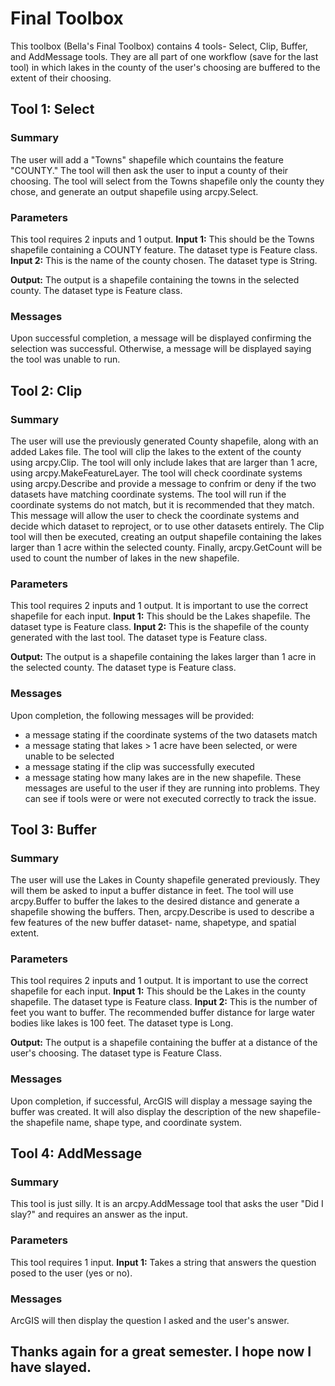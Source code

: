 # Final Toolbox

This toolbox (Bella's Final Toolbox) contains 4 tools- Select, Clip, Buffer, and AddMessage tools.
They are all part of one workflow (save for the last tool) in which lakes in the county of the user's choosing are buffered to the extent of their choosing. 

## Tool 1: Select

### Summary
The user will add a "Towns" shapefile which countains the feature "COUNTY." The tool will then ask the user to input a county of their choosing. The tool will select from the Towns shapefile only the county they chose, and generate an output shapefile using arcpy.Select.

### Parameters
This tool requires 2 inputs and 1 output. 
**Input 1:** This should be the Towns shapefile containing a COUNTY feature. The dataset type is Feature class.  
**Input 2:** This is the name of the county chosen. The dataset type is String. 

**Output:** The output is a shapefile containing the towns in the selected county. The dataset type is Feature class.

### Messages

Upon successful completion, a message will be displayed confirming the selection was successful. Otherwise, a message will be displayed saying the tool was unable to run. 


## Tool 2: Clip

### Summary
The user will use the previously generated County shapefile, along with an added Lakes file. The tool will clip the lakes to the extent of the county using arcpy.Clip. The tool will only include lakes that are larger than 1 acre, using arcpy.MakeFeatureLayer. The tool will check coordinate systems using arcpy.Describe and provide a message to confrim or deny if the two datasets have matching coordinate systems. The tool will run if the coordinate systems do not match, but it is recommended that they match. This message will allow the user to check the coordinate systems and decide which dataset to reproject, or to use other datasets entirely. The Clip tool will then be executed, creating an output shapefile containing the lakes larger than 1 acre within the selected county. Finally, arcpy.GetCount will be used to count the number of lakes in the new shapefile.

### Parameters
This tool requires 2 inputs and 1 output. It is important to use the correct shapefile for each input.
**Input 1:** This should be the Lakes shapefile. The dataset type is Feature class. 
**Input 2:** This is the shapefile of the county generated with the last tool. The dataset type is Feature class. 

**Output:** The output is a shapefile containing the lakes larger than 1 acre in the selected county. The dataset type is Feature class.

### Messages

Upon completion, the following messages will be provided:
- a message stating if the coordinate systems of the two datasets match
- a message stating that lakes > 1 acre have been selected, or were unable to be selected
- a message stating if the clip was successfully executed
- a message stating how many lakes are in the new shapefile.
These messages are useful to the user if they are running into problems. They can see if tools were or were not executed correctly to track the issue.

## Tool 3: Buffer

### Summary
The user will use the Lakes in County shapefile generated previously. They will them be asked to input a buffer distance in feet. The tool will use arcpy.Buffer to buffer the lakes to the desired distance and generate a shapefile showing the buffers. Then, arcpy.Describe is used to describe a few features of the new buffer dataset- name, shapetype, and spatial extent.

### Parameters
This tool requires 2 inputs and 1 output. It is important to use the correct shapefile for each input.
**Input 1:** This should be the Lakes in the county shapefile. The dataset type is Feature class. 
**Input 2:** This is the number of feet you want to buffer. The recommended buffer distance for large water bodies like lakes is 100 feet. The dataset type is Long. 

**Output:** The output is a shapefile containing the buffer at a distance of the user's choosing. The dataset type is Feature Class.

### Messages

Upon completion, if successful, ArcGIS will display a message saying the buffer was created. It will also display the description of the new shapefile- the shapefile name, shape type, and coordinate system. 

## Tool 4: AddMessage

### Summary
This tool is just silly. It is an arcpy.AddMessage tool that asks the user "Did I slay?" and requires an answer as the input.

### Parameters
This tool requires 1 input. 
**Input 1:** Takes a string that answers the question posed to the user (yes or no).

### Messages
ArcGIS will then display the question I asked and the user's answer. 

## Thanks again for a great semester. I hope now I have slayed. 
